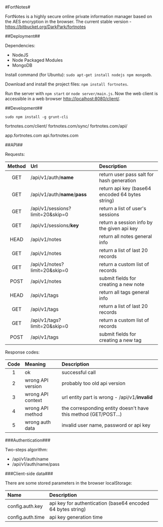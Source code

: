 #FortNotes#

FortNotes is a highly secure online private information manager based on the AES encryption in the browser.
The current stable version - <https://bitbucket.org/DarkPark/fortnotes>


##Deployment##

Dependencies:

- NodeJS
- Node Packaged Modules
- MongoDB

Install command (for Ubuntu): `sudo apt-get install nodejs npm mongodb`.

Download and install the project files: `npm install fortnotes`.

Run the server with `npm start` or `node server/main.js`.
Now the web client is accessible in a web browser <http://localhost:8080/client/>.

##Development##

`sudo npm install -g grunt-cli`


fortnotes.com/client/
fortnotes.com/sync/
fortnotes.com/api/

app.fortnotes.com
api.fortnotes.com


##API##

Requests:

 Method | Url                              | Description
:------:|:---------------------------------|:-----------------------------------------------
 GET    | /api/v1/auth/**name**            | return user pass salt for hash generation
 GET    | /api/v1/auth/**name**/**pass**   | return api key (base64 encoded 64 bytes string)
 GET    | /api/v1/sessions?limit=20&skip=0 | return a list of user's sessions
 GET    | /api/v1/sessions/**key**         | return a session info by the given api key
 HEAD   | /api/v1/notes                    | return all notes general info
 GET    | /api/v1/notes                    | return a list of last 20 records
 GET    | /api/v1/notes?limit=20&skip=0    | return a custom list of records
 POST   | /api/v1/notes                    | submit fields for creating a new note
 HEAD   | /api/v1/tags                     | return all tags general info
 GET    | /api/v1/tags                     | return a list of last 20 records
 GET    | /api/v1/tags?limit=20&skip=0     | return a custom list of records
 POST   | /api/v1/tags                     | submit fields for creating a new tag

Response codes:

 Code | Meaning           | Description
:----:|:------------------|:---------------------------------------------------------------
  1   | ok                | successful call
  2   | wrong API version | probably too old api version
  3   | wrong API context | url entity part is wrong - /api/v1/**invalid**
  4   | wrong API method  | the corresponding entity doesn't have this method (GET/POST...)
  5   | wrong auth data   | invalid user name, password or api key

###Authentication###

Two-steps algorithm:

- /api/v1/auth/name
- /api/v1/auth/name/pass


###Client-side data###

There are some stored parameters in the browser localStorage:

 Name             | Description
:-----------------|:-----------------------------------------------------------
 config.auth.key  | api key for authentication (base64 encoded 64 bytes string)
 config.auth.time | api key generation time
